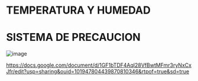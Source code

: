 # TEMPERATURA Y HUMEDAD
# SISTEMA DE PRECAUCION
   ![image](https://github.com/nqqho/trabajofinalinfo/assets/143228789/471feb28-997c-4020-ac08-69d63875577b)

  
  
https://docs.google.com/document/d/1GF1bTDF4Aql28VfBwtMFmr3ryNxCxJfr/edit?usp=sharing&ouid=101947804439870810346&rtpof=true&sd=true  
  
